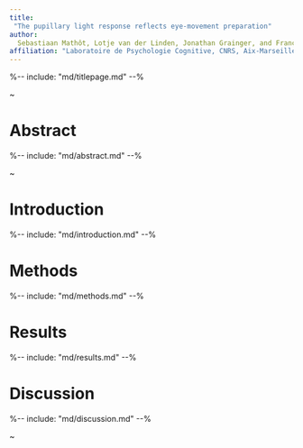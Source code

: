 ```yaml
---
title:
 "The pupillary light response reflects eye-movement preparation"
author:
  Sebastiaan Mathôt, Lotje van der Linden, Jonathan Grainger, and Françoise Vitu
affiliation: "Laboratoire de Psychologie Cognitive, CNRS, Aix-Marseille université"
---
```


%-- include: "md/titlepage.md" --%

~

# Abstract

%-- include: "md/abstract.md" --%

~

# Introduction

%-- include: "md/introduction.md" --%

# Methods

%-- include: "md/methods.md" --%

# Results

%-- include: "md/results.md" --%

# Discussion

%-- include: "md/discussion.md" --%

~

